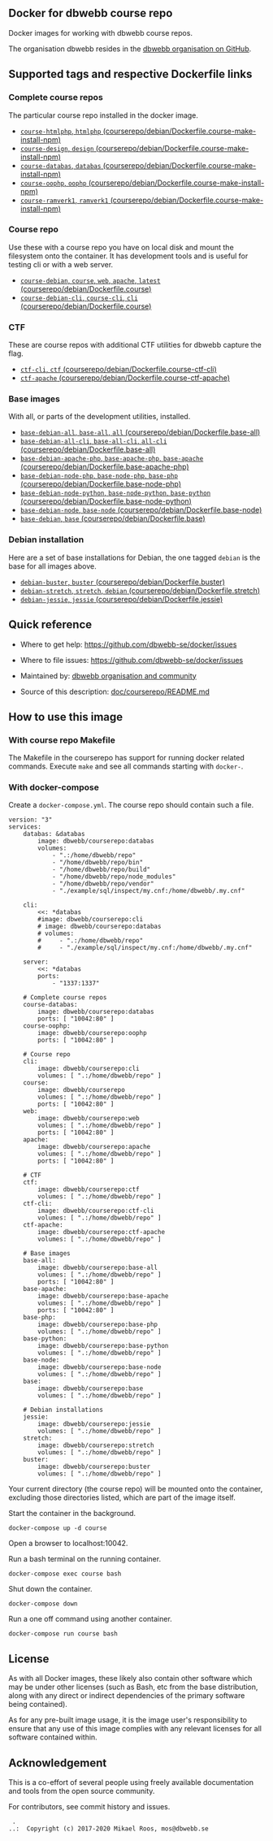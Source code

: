 Docker for dbwebb course repo
-------------------

Docker images for working with dbwebb course repos.

The organisation dbwebb resides in the [dbwebb organisation on GitHub](https://github.com/dbwebb-se).



Supported tags and respective Dockerfile links
-------------------



### Complete course repos

The particular course repo installed in the docker image.

* [`course-htmlphp`, `htmlphp` (courserepo/debian/Dockerfile.course-make-install-npm)](https://github.com/dbwebb-se/docker/blob/master/courserepo/debian/Dockerfile.course-make-install-npm)
* [`course-design`, `design` (courserepo/debian/Dockerfile.course-make-install-npm)](https://github.com/dbwebb-se/docker/blob/master/courserepo/debian/Dockerfile.course-make-install-npm)
* [`course-databas`, `databas` (courserepo/debian/Dockerfile.course-make-install-npm)](https://github.com/dbwebb-se/docker/blob/master/courserepo/debian/Dockerfile.course-make-install-npm)
* [`course-oophp`, `oophp` (courserepo/debian/Dockerfile.course-make-install-npm)](https://github.com/dbwebb-se/docker/blob/master/courserepo/debian/Dockerfile.course-make-install-npm)
* [`course-ramverk1`, `ramverk1` (courserepo/debian/Dockerfile.course-make-install-npm)](https://github.com/dbwebb-se/docker/blob/master/courserepo/debian/Dockerfile.course-make-install-npm)



### Course repo

Use these with a course repo you have on local disk and mount the filesystem onto the container. It has development tools and is useful for testing cli or with a web server.

* [`course-debian`, `course`, `web`, `apache`, `latest` (courserepo/debian/Dockerfile.course)](https://github.com/dbwebb-se/docker/blob/master/courserepo/debian/Dockerfile.course)
* [`course-debian-cli`, `course-cli`, `cli` (courserepo/debian/Dockerfile.course)](https://github.com/dbwebb-se/docker/blob/master/courserepo/debian/Dockerfile.course-cli)



### CTF

These are course repos with additional CTF utilities for dbwebb capture the flag.

* [`ctf-cli`, `ctf` (courserepo/debian/Dockerfile.course-ctf-cli)](https://github.com/dbwebb-se/docker/blob/master/courserepo/debian/Dockerfile.course-ctf-cli)
* [`ctf-apache` (courserepo/debian/Dockerfile.course-ctf-apache)](https://github.com/dbwebb-se/docker/blob/master/courserepo/debian/Dockerfile.course-ctf-apache)



### Base images

With all, or parts of the development utilities, installed.

* [`base-debian-all`, `base-all`, `all`  (courserepo/debian/Dockerfile.base-all)](https://github.com/dbwebb-se/docker/blob/master/courserepo/debian/Dockerfile.base-all)
* [`base-debian-all-cli`, `base-all-cli`, `all-cli` (courserepo/debian/Dockerfile.base-all)](https://github.com/dbwebb-se/docker/blob/master/courserepo/debian/Dockerfile.base-all-cli)
* [`base-debian-apache-php`, `base-apache-php`, `base-apache`  (courserepo/debian/Dockerfile.base-apache-php)](https://github.com/dbwebb-se/docker/blob/master/courserepo/debian/Dockerfile.base-apache-php)
* [`base-debian-node-php`, `base-node-php`, `base-php`  (courserepo/debian/Dockerfile.base-node-php)](https://github.com/dbwebb-se/docker/blob/master/courserepo/debian/Dockerfile.base-node-php)
* [`base-debian-node-python`, `base-node-python`, `base-python`  (courserepo/debian/Dockerfile.base-node-python)](https://github.com/dbwebb-se/docker/blob/master/courserepo/debian/Dockerfile.base-node-python)
* [`base-debian-node`, `base-node`  (courserepo/debian/Dockerfile.base-node)](https://github.com/dbwebb-se/docker/blob/master/courserepo/debian/Dockerfile.base-node)
* [`base-debian`, `base` (courserepo/debian/Dockerfile.base)](https://github.com/dbwebb-se/docker/blob/master/courserepo/debian/Dockerfile.base)



### Debian installation

Here are a set of base installations for Debian, the one tagged `debian` is the base for all images above.

* [`debian-buster`, `buster`  (courserepo/debian/Dockerfile.buster)](https://github.com/dbwebb-se/docker/blob/master/courserepo/debian/Dockerfile.buster)
* [`debian-stretch`, `stretch`, `debian` (courserepo/debian/Dockerfile.stretch)](https://github.com/dbwebb-se/docker/blob/master/courserepo/debian/Dockerfile.stretch)
* [`debian-jessie`, `jessie` (courserepo/debian/Dockerfile.jessie)](https://github.com/dbwebb-se/docker/blob/master/courserepo/debian/Dockerfile.jessie)



Quick reference
-------------------

* Where to get help:
    https://github.com/dbwebb-se/docker/issues

* Where to file issues:
    https://github.com/dbwebb-se/docker/issues

* Maintained by:
    [dbwebb organisation and community](https://github.com/dbwebb-se/docker/issues)

* Source of this description:
    [doc/courserepo/README.md](https://github.com/dbwebb-se/docker/blob/master/doc/courserepo/README.md)



How to use this image
-------------------



### With course repo Makefile

The Makefile in the courserepo has support for running docker related commands. Execute `make` and see all commands starting with `docker-`.



### With docker-compose

Create a `docker-compose.yml`. The course repo should contain such a file.

```text
version: "3"
services:
    databas: &databas
        image: dbwebb/courserepo:databas
        volumes:
            - ".:/home/dbwebb/repo"
            - "/home/dbwebb/repo/bin"
            - "/home/dbwebb/repo/build"
            - "/home/dbwebb/repo/node_modules"
            - "/home/dbwebb/repo/vendor"
            - "./example/sql/inspect/my.cnf:/home/dbwebb/.my.cnf"

    cli:
        <<: *databas
        #image: dbwebb/courserepo:cli
        # image: dbwebb/courserepo:databas
        # volumes:
        #     - ".:/home/dbwebb/repo"
        #     - "./example/sql/inspect/my.cnf:/home/dbwebb/.my.cnf"

    server:
        <<: *databas
        ports:
            - "1337:1337"

    # Complete course repos
    course-databas:
        image: dbwebb/courserepo:databas
        ports: [ "10042:80" ]
    course-oophp:
        image: dbwebb/courserepo:oophp
        ports: [ "10042:80" ]

    # Course repo
    cli:
        image: dbwebb/courserepo:cli
        volumes: [ ".:/home/dbwebb/repo" ]
    course:
        image: dbwebb/courserepo
        volumes: [ ".:/home/dbwebb/repo" ]
        ports: [ "10042:80" ]
    web:
        image: dbwebb/courserepo:web
        volumes: [ ".:/home/dbwebb/repo" ]
        ports: [ "10042:80" ]
    apache:
        image: dbwebb/courserepo:apache
        volumes: [ ".:/home/dbwebb/repo" ]
        ports: [ "10042:80" ]

    # CTF
    ctf:
        image: dbwebb/courserepo:ctf
        volumes: [ ".:/home/dbwebb/repo" ]
    ctf-cli:
        image: dbwebb/courserepo:ctf-cli
        volumes: [ ".:/home/dbwebb/repo" ]
    ctf-apache:
        image: dbwebb/courserepo:ctf-apache
        volumes: [ ".:/home/dbwebb/repo" ]

    # Base images
    base-all:
        image: dbwebb/courserepo:base-all
        volumes: [ ".:/home/dbwebb/repo" ]
        ports: [ "10042:80" ]
    base-apache:
        image: dbwebb/courserepo:base-apache
        volumes: [ ".:/home/dbwebb/repo" ]
        ports: [ "10042:80" ]
    base-php:
        image: dbwebb/courserepo:base-php
        volumes: [ ".:/home/dbwebb/repo" ]
    base-python:
        image: dbwebb/courserepo:base-python
        volumes: [ ".:/home/dbwebb/repo" ]
    base-node:
        image: dbwebb/courserepo:base-node
        volumes: [ ".:/home/dbwebb/repo" ]
    base:
        image: dbwebb/courserepo:base
        volumes: [ ".:/home/dbwebb/repo" ]

    # Debian installations
    jessie:
        image: dbwebb/courserepo:jessie
        volumes: [ ".:/home/dbwebb/repo" ]
    stretch:
        image: dbwebb/courserepo:stretch
        volumes: [ ".:/home/dbwebb/repo" ]
    buster:
        image: dbwebb/courserepo:buster
        volumes: [ ".:/home/dbwebb/repo" ]
```

Your current directory (the course repo) will be mounted onto the container, excluding those directories listed, which are part of the image itself.

Start the container in the background.

```text
docker-compose up -d course
```

Open a browser to localhost:10042.

Run a bash terminal on the running container.

```text
docker-compose exec course bash
```

Shut down the container.

```text
docker-compose down
```

Run a one off command using another container.

```text
docker-compose run course bash
```



License
-------------------

As with all Docker images, these likely also contain other software which may be under other licenses (such as Bash, etc from the base distribution, along with any direct or indirect dependencies of the primary software being contained).

As for any pre-built image usage, it is the image user's responsibility to ensure that any use of this image complies with any relevant licenses for all software contained within.



Acknowledgement
-------------------

This is a co-effort of several people using freely available documentation and tools from the open source community.

For contributors, see commit history and issues.




```
 .
..:  Copyright (c) 2017-2020 Mikael Roos, mos@dbwebb.se
```
